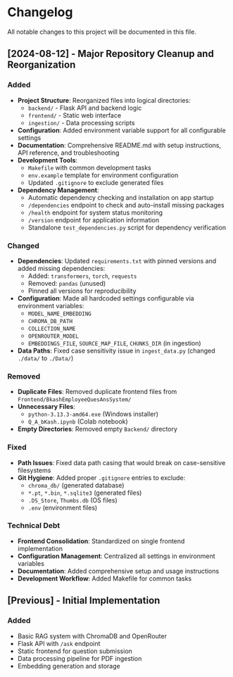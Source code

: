 # Changelog

All notable changes to this project will be documented in this file.

## [2024-08-12] - Major Repository Cleanup and Reorganization

### Added
- **Project Structure**: Reorganized files into logical directories:
  - `backend/` - Flask API and backend logic
  - `frontend/` - Static web interface
  - `ingestion/` - Data processing scripts
- **Configuration**: Added environment variable support for all configurable settings
- **Documentation**: Comprehensive README.md with setup instructions, API reference, and troubleshooting
- **Development Tools**: 
  - `Makefile` with common development tasks
  - `env.example` template for environment configuration
  - Updated `.gitignore` to exclude generated files
- **Dependency Management**: 
  - Automatic dependency checking and installation on app startup
  - `/dependencies` endpoint to check and auto-install missing packages
  - `/health` endpoint for system status monitoring
  - `/version` endpoint for application information
  - Standalone `test_dependencies.py` script for dependency verification

### Changed
- **Dependencies**: Updated `requirements.txt` with pinned versions and added missing dependencies:
  - Added: `transformers`, `torch`, `requests`
  - Removed: `pandas` (unused)
  - Pinned all versions for reproducibility
- **Configuration**: Made all hardcoded settings configurable via environment variables:
  - `MODEL_NAME_EMBEDDING`
  - `CHROMA_DB_PATH`
  - `COLLECTION_NAME`
  - `OPENROUTER_MODEL`
  - `EMBEDDINGS_FILE`, `SOURCE_MAP_FILE`, `CHUNKS_DIR` (in ingestion)
- **Data Paths**: Fixed case sensitivity issue in `ingest_data.py` (changed `./data/` to `./Data/`)

### Removed
- **Duplicate Files**: Removed duplicate frontend files from `Frontend/BkashEmployeeQuesAnsSystem/`
- **Unnecessary Files**: 
  - `python-3.13.3-amd64.exe` (Windows installer)
  - `Q_A_bKash.ipynb` (Colab notebook)
- **Empty Directories**: Removed empty `Backend/` directory

### Fixed
- **Path Issues**: Fixed data path casing that would break on case-sensitive filesystems
- **Git Hygiene**: Added proper `.gitignore` entries to exclude:
  - `chroma_db/` (generated database)
  - `*.pt`, `*.bin`, `*.sqlite3` (generated files)
  - `.DS_Store`, `Thumbs.db` (OS files)
  - `.env` (environment files)

### Technical Debt
- **Frontend Consolidation**: Standardized on single frontend implementation
- **Configuration Management**: Centralized all settings in environment variables
- **Documentation**: Added comprehensive setup and usage instructions
- **Development Workflow**: Added Makefile for common tasks

## [Previous] - Initial Implementation

### Added
- Basic RAG system with ChromaDB and OpenRouter
- Flask API with `/ask` endpoint
- Static frontend for question submission
- Data processing pipeline for PDF ingestion
- Embedding generation and storage

